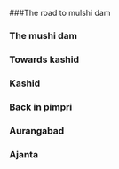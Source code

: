 ###The road to mulshi dam
### The mushi dam
### Towards kashid
### Kashid
### Back in pimpri
### Aurangabad
### Ajanta 